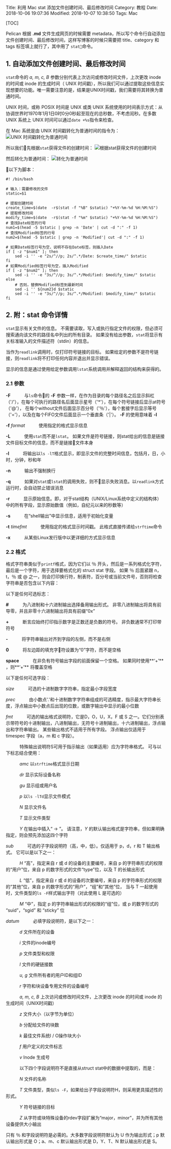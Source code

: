 Title: 利用 Mac stat 添加文件创建时间、最后修改时间
Category: 教程
Date: 2018-10-06 19:07:36
Modified: 2018-10-07 10:38:50
Tags: Mac

[TOC]

Pelican 根据 **.md** 文件生成网页的时候需要 metadata，所以写个命令行自动添加文件创建时间、最后修改时间，这样写博客的时候只需要把 title、category 和 tags 标签填上就行了，其中用了 `stat`命令。

## 1. 自动添加文件创建时间、最后修改时间

`stat`命令的 *a, m, c, B* 参数分别代表上次访问或修改时间文件，上次更改 inode 的时间或 inode 的生成时间（ UNIX 时间戳），所以我们可以通过提取这些信息实现想要的功能。唯一需要注意的是，结果是UNIX时间戳，我们需要将其转换为普通时间。

UNIX 时间，或称 POSIX 时间是 UNIX 或类 UNIX 系统使用的时间表示方式：从协调世界时1970年1月1日0时0分0秒起至现在的总秒数，不考虑闰秒。在多数 UNIX 系统上 UNIX 时间可以通过`date +%s`指令来检查。

在 Mac 系统是由 UNIX 时间戳转化为普通时间的指令为：
![UNIX 时间戳转化为普通时间]({filename}/images/fig7.png)

所以我们先根据`stat`获得文件的创建时间：
![根据stat获得文件的创建时间]({filename}/images/fig8.png)

然后转化为普通时间：
![转化为普通时间]({filename}/images/fig9.png)

以下为脚本：
```
#! /bin/bash

# 输入：需要修改的文件
static=$1

# 提取创建时间
create_time=$(date  -r$(stat -f "%B" $static) "+%Y-%m-%d %H:%M:%S")
# 提取修改时间
modify_time=$(date  -r$(stat -f "%m" $static) "+%Y-%m-%d %H:%M:%S")
# 查找Date标签的行号
num1=$(head -5 $static | grep -n 'Date' | cut -d ":" -f 1)
# 查找Modified标签的行号
num2=$(head -5 $static | grep -n 'Modified'| cut -d ":" -f 1)

# 如果Date标签行号为空，说明不存在Date标签，则插入Date
if [ -z "$num1" ]; then
    sed -i '' -e "2s/^//p; 2s/^.*/Date: $create_time/" $static   
fi
# 如果Modified标签行号为空，插入Modified
if [ -z "$num2" ]; then
    sed -i '' -e "3s/^//p; 3s/^.*/Modified: $modify_time/" $static
else
    # 否则，替换Modified标签到最新时间
    sed -i '' ${num2}d $static
    sed -i '' -e "3s/^//p; 3s/^.*/Modified: $modify_time/" $static
fi
```

## 2. 附：stat 命令详情

`stat`显示有关文件的信息。 不需要读取，写入或执行指定文件的权限，但必须可搜索通向该文件的路径名中列出的所有目录。 如果没有给出参数，`stat`将显示有关标准输入的文件描述符（stdin）的信息。

当作为`readlink`调用时，仅打印符号链接的目标。 如果给定的参数不是符号链接，则`readlink`将不打印任何内容并退出并显示错误。

显示的信息是通过使用给定参数调用`lstat`系统调用并解释返回的结构来获得的。

### 2.1 参数

**\-F**&nbsp;&nbsp;&nbsp;&nbsp;&nbsp;&nbsp;&nbsp;&nbsp;&nbsp;&nbsp;&nbsp;与`ls`命令的 **-F** 参数一样，在作为目录的每个路径名之后显示斜杠（'/'），在每个可执行的路径名后面显示星号（'\*'），在每个符号链接后显示at符号（'@'）， 在每个without文件后面显示百分号（'％'），每个套接字后显示等号（'='），以及在每个FIFO文件后面显示一个垂直条（'|'）。 **-F** 的使用意味着 **-l**

**\-f** *format*&nbsp;&nbsp;&nbsp;&nbsp;&nbsp;&nbsp;&nbsp;&nbsp;&nbsp;&nbsp;&nbsp;使用指定的格式显示信息

**\-L**&nbsp;&nbsp;&nbsp;&nbsp;&nbsp;&nbsp;&nbsp;&nbsp;&nbsp;&nbsp;&nbsp;使用`stat`而不是`lstat`。 如果文件是符号链接，则stat给出的信息是链接文件目标文件的信息，而不是链接文件本身

**\-l**&nbsp;&nbsp;&nbsp;&nbsp;&nbsp;&nbsp;&nbsp;&nbsp;&nbsp;&nbsp;&nbsp;将输出以`ls -lT`格式显示，即显示文件的完整时间信息，包括月，日，小时，分钟，秒和年

**\-n**&nbsp;&nbsp;&nbsp;&nbsp;&nbsp;&nbsp;&nbsp;&nbsp;&nbsp;&nbsp;&nbsp;输出不强制换行

**\-q**&nbsp;&nbsp;&nbsp;&nbsp;&nbsp;&nbsp;&nbsp;&nbsp;&nbsp;&nbsp;&nbsp;如果对`stat`或`lstat`的调用失败，则不显示失败消息。以`readlink`方式运行时，会自动禁止错误消息

**\-r**&nbsp;&nbsp;&nbsp;&nbsp;&nbsp;&nbsp;&nbsp;&nbsp;&nbsp;&nbsp;&nbsp;显示原始信息。即，对于stat结构（UNIX/Linux系统中定义的结构体）中的所有字段，显示原始数值（例如，自纪元以来的秒数等）

**\-s**&nbsp;&nbsp;&nbsp;&nbsp;&nbsp;&nbsp;&nbsp;&nbsp;&nbsp;&nbsp;&nbsp;在“shell输出”中显示信息，适用于初始化变量

**\-t** *timefmt*&nbsp;&nbsp;&nbsp;&nbsp;&nbsp;&nbsp;&nbsp;&nbsp;&nbsp;&nbsp;&nbsp;使用指定的格式显示时间戳。 此格式直接传递给`strftime`命令

**\-x**&nbsp;&nbsp;&nbsp;&nbsp;&nbsp;&nbsp;&nbsp;&nbsp;&nbsp;&nbsp;&nbsp;从某些Linux发行版中以更详细的方式显示信息

### 2.2 格式

格式字符串类似于`printf`格式，因为它们以 ％ 开头，然后是一系列格式化字符，最后是一个字符，用于选择要格式化的 struct stat 字段。 如果 ％ 后面紧跟 n，t，％ 或 @ 之一，则会打印换行符，制表符，百分号或当前文件号，否则将检查字符串是否包含以下内容：

以下是任何可选标志：

**\#**&nbsp;&nbsp;&nbsp;&nbsp;&nbsp;&nbsp;&nbsp;&nbsp;&nbsp;&nbsp;&nbsp;为八进制和十六进制输出选择备用输出形式。 非零八进制输出将具有前导零，并且非零十六进制输出将具有前缀“0x”

**+**&nbsp;&nbsp;&nbsp;&nbsp;&nbsp;&nbsp;&nbsp;&nbsp;&nbsp;&nbsp;&nbsp;断言应始终打印指示数字是正数还是负数的符号。 非负数通常不打印带符号

**-**&nbsp;&nbsp;&nbsp;&nbsp;&nbsp;&nbsp;&nbsp;&nbsp;&nbsp;&nbsp;&nbsp;将字符串输出对齐到字段的左侧，而不是右侧

**0**&nbsp;&nbsp;&nbsp;&nbsp;&nbsp;&nbsp;&nbsp;&nbsp;&nbsp;&nbsp;&nbsp;将左边距的填充字符设置为“0”字符，而不是空格

**space**&nbsp;&nbsp;&nbsp;&nbsp;&nbsp;&nbsp;&nbsp;&nbsp;&nbsp;&nbsp;&nbsp;在非负有符号输出字段的前面保留一个空格。 如果同时使用**‘+’** ，则**‘+’** 将覆盖空格

以下是任何可选字段：

*size*&nbsp;&nbsp;&nbsp;&nbsp;&nbsp;&nbsp;&nbsp;&nbsp;&nbsp;&nbsp;&nbsp;可选的十进制数字字符串，指定最小字段宽度

*prec*&nbsp;&nbsp;&nbsp;&nbsp;&nbsp;&nbsp;&nbsp;&nbsp;&nbsp;&nbsp;&nbsp;由小数点'.'和十进制数字字符串组成的可选精度，指示最大字符串长度，浮点输出中小数点后出现的位数，或数字输出中显示的最小位数

*fmt*&nbsp;&nbsp;&nbsp;&nbsp;&nbsp;&nbsp;&nbsp;&nbsp;&nbsp;&nbsp;&nbsp;可选的输出格式说明符，它是D，O，U，X，F 或 S 之一。它们分别表示带符号的十进制输出，八进制输出，无符号十进制输出，十六进制输出，浮点输出和字符串输出。 某些输出格式不适用于所有字段。 浮点输出仅适用于 timespec 字段（a，m 和 c 字段）。

&nbsp;&nbsp;&nbsp;&nbsp;&nbsp;&nbsp;&nbsp;&nbsp;&nbsp;&nbsp;&nbsp;特殊输出说明符S可用于指示输出（如果适用）应为字符串格式。 可与以下标志结合使用：

&nbsp;&nbsp;&nbsp;&nbsp;&nbsp;&nbsp;&nbsp;&nbsp;&nbsp;&nbsp;&nbsp;*amc* 以`strftime`格式显示日期

&nbsp;&nbsp;&nbsp;&nbsp;&nbsp;&nbsp;&nbsp;&nbsp;&nbsp;&nbsp;&nbsp;*dr* 显示实际设备名称

&nbsp;&nbsp;&nbsp;&nbsp;&nbsp;&nbsp;&nbsp;&nbsp;&nbsp;&nbsp;&nbsp;*gu* 显示组或用户名

&nbsp;&nbsp;&nbsp;&nbsp;&nbsp;&nbsp;&nbsp;&nbsp;&nbsp;&nbsp;&nbsp;*p* 以`ls -lTd`显示文件模式

&nbsp;&nbsp;&nbsp;&nbsp;&nbsp;&nbsp;&nbsp;&nbsp;&nbsp;&nbsp;&nbsp;*N* 显示文件名

&nbsp;&nbsp;&nbsp;&nbsp;&nbsp;&nbsp;&nbsp;&nbsp;&nbsp;&nbsp;&nbsp;*T* 显示文件类型

&nbsp;&nbsp;&nbsp;&nbsp;&nbsp;&nbsp;&nbsp;&nbsp;&nbsp;&nbsp;&nbsp;*Y* 在输出中插入“ -> ”。 请注意，*Y* 的默认输出格式是字符串，但如果明确指定，则会预先添加这四个字符

*sub*&nbsp;&nbsp;&nbsp;&nbsp;&nbsp;&nbsp;&nbsp;&nbsp;&nbsp;&nbsp;&nbsp;可选的子字段说明符（高，中，低）。仅适用于 p，d，r 和 T 输出格式。 它可以是以下之一：

&nbsp;&nbsp;&nbsp;&nbsp;&nbsp;&nbsp;&nbsp;&nbsp;&nbsp;&nbsp;&nbsp;*H* “高”，指定来自 r 或 d 的设备的主要编号，来自 p 的字符串形式的权限的“用户”位，来自 p 的数字形式的文件“type”位，以及 T 的长输出形式

&nbsp;&nbsp;&nbsp;&nbsp;&nbsp;&nbsp;&nbsp;&nbsp;&nbsp;&nbsp;&nbsp;*L* “低”，指定来自 r 或 d 的设备的次要编号，来自 p 的字符串形式的权限的“其他”位，来自 p 的数字形式的“用户”，“组”和“其他”位， 当与 T 一起使用时，文件类型的`ls -F`样式输出字符（对此使用 L 是可选的）

&nbsp;&nbsp;&nbsp;&nbsp;&nbsp;&nbsp;&nbsp;&nbsp;&nbsp;&nbsp;&nbsp;*M* “中”，指定 p 的字符串输出形式的权限的“组”位，或 p 的数字形式的 “suid”，“sgid” 和 “sticky” 位

*datum*&nbsp;&nbsp;&nbsp;&nbsp;&nbsp;&nbsp;&nbsp;&nbsp;&nbsp;&nbsp;&nbsp;必填字段说明符，是以下之一：

&nbsp;&nbsp;&nbsp;&nbsp;&nbsp;&nbsp;&nbsp;&nbsp;&nbsp;&nbsp;&nbsp;*d* 文件所在的设备

&nbsp;&nbsp;&nbsp;&nbsp;&nbsp;&nbsp;&nbsp;&nbsp;&nbsp;&nbsp;&nbsp;*i* 文件的inode编号

&nbsp;&nbsp;&nbsp;&nbsp;&nbsp;&nbsp;&nbsp;&nbsp;&nbsp;&nbsp;&nbsp;*p* 文件类型和权限

&nbsp;&nbsp;&nbsp;&nbsp;&nbsp;&nbsp;&nbsp;&nbsp;&nbsp;&nbsp;&nbsp;*l* 文件的硬链接数

&nbsp;&nbsp;&nbsp;&nbsp;&nbsp;&nbsp;&nbsp;&nbsp;&nbsp;&nbsp;&nbsp;*u, g* 文件所有者的用户ID和组ID

&nbsp;&nbsp;&nbsp;&nbsp;&nbsp;&nbsp;&nbsp;&nbsp;&nbsp;&nbsp;&nbsp;*r* 字符和块设备专用文件的设备编号

&nbsp;&nbsp;&nbsp;&nbsp;&nbsp;&nbsp;&nbsp;&nbsp;&nbsp;&nbsp;&nbsp;*a, m, c, B* 上次访问或修改时间文件，上次更改 inode 的时间或 inode 的生成时间（UNIX时间戳）

&nbsp;&nbsp;&nbsp;&nbsp;&nbsp;&nbsp;&nbsp;&nbsp;&nbsp;&nbsp;&nbsp;*z* 文件大小（以字节为单位）

&nbsp;&nbsp;&nbsp;&nbsp;&nbsp;&nbsp;&nbsp;&nbsp;&nbsp;&nbsp;&nbsp;*b* 分配给文件的块数

&nbsp;&nbsp;&nbsp;&nbsp;&nbsp;&nbsp;&nbsp;&nbsp;&nbsp;&nbsp;&nbsp;*k* 最佳文件系统I / O操作块大小

&nbsp;&nbsp;&nbsp;&nbsp;&nbsp;&nbsp;&nbsp;&nbsp;&nbsp;&nbsp;&nbsp;*f* 用户定义的文件标志

&nbsp;&nbsp;&nbsp;&nbsp;&nbsp;&nbsp;&nbsp;&nbsp;&nbsp;&nbsp;&nbsp;*v* Inode 生成号

&nbsp;&nbsp;&nbsp;&nbsp;&nbsp;&nbsp;&nbsp;&nbsp;&nbsp;&nbsp;&nbsp;以下四个字段说明符不是直接从struct stat中的数据中提取的，而是：

&nbsp;&nbsp;&nbsp;&nbsp;&nbsp;&nbsp;&nbsp;&nbsp;&nbsp;&nbsp;&nbsp;*N* 文件的名称

&nbsp;&nbsp;&nbsp;&nbsp;&nbsp;&nbsp;&nbsp;&nbsp;&nbsp;&nbsp;&nbsp;*T* 文件类型，类似`ls -F`，如果给出子字段说明符H，则采用更具描述性的形式。

&nbsp;&nbsp;&nbsp;&nbsp;&nbsp;&nbsp;&nbsp;&nbsp;&nbsp;&nbsp;&nbsp;*Y* 符号链接的目标

&nbsp;&nbsp;&nbsp;&nbsp;&nbsp;&nbsp;&nbsp;&nbsp;&nbsp;&nbsp;&nbsp;*Z* 从字符或块特殊设备的rdev字段扩展为“major，minor”，并为所有其他设备提供大小输出

只有 ％ 和字段说明符是必需的。大多数字段说明符默认为 U 作为输出形式；p 默认输出形式是 O；a、m、c 默认输出形式是 D，Y、T、N 默认输出形式是 S。
